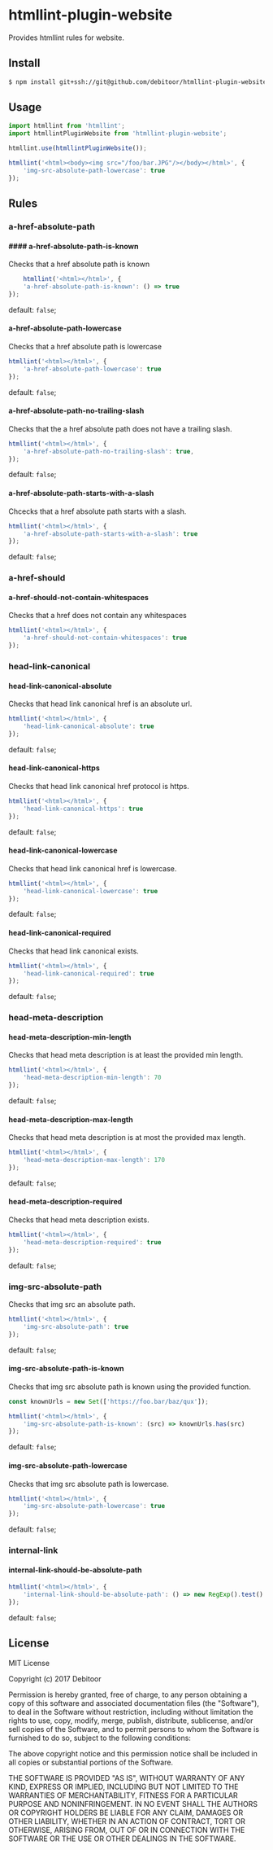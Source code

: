 # htmllint-plugin-website
Provides htmllint rules for website.

## Install
``` bash
$ npm install git+ssh://git@github.com/debitoor/htmllint-plugin-website.git
```

## Usage
``` javascript
import htmllint from 'htmllint';
import htmllintPluginWebsite from 'htmllint-plugin-website';

htmllint.use(htmllintPluginWebsite());

htmllint('<html><body><img src="/foo/bar.JPG"/></body></html>', {
	'img-src-absolute-path-lowercase': true
});
```

## Rules

### a-href-absolute-path

#### #### a-href-absolute-path-is-known

Checks that a href absolute path is known

```javascript
	htmllint('<html></html>', {
	'a-href-absolute-path-is-known': () => true
});
```

default: `false`;

#### a-href-absolute-path-lowercase

Checks that a href absolute path is lowercase

``` javascript
htmllint('<html></html>', {
	'a-href-absolute-path-lowercase': true
});
```

default: `false`;

#### a-href-absolute-path-no-trailing-slash

Checks that the a href absolute path does not have a trailing slash.

``` javascript
htmllint('<html></html>', {
	'a-href-absolute-path-no-trailing-slash': true,
});
```

default: `false`;

#### a-href-absolute-path-starts-with-a-slash

Chcecks that a href absolute path starts with a slash.

``` javascript
htmllint('<html></html>', {
	'a-href-absolute-path-starts-with-a-slash': true
});
```

default: `false`;

### a-href-should

#### a-href-should-not-contain-whitespaces

Checks that a href does not contain any whitespaces

``` javascript
htmllint('<html></html>', {
	'a-href-should-not-contain-whitespaces': true
});
```

### head-link-canonical

#### head-link-canonical-absolute

Checks that head link canonical href is an absolute url.

``` javascript
htmllint('<html></html>', {
	'head-link-canonical-absolute': true
});
```

default: `false`;

#### head-link-canonical-https

Checks that head link canonical href protocol is https.

``` javascript
htmllint('<html></html>', {
	'head-link-canonical-https': true
});
```

default: `false`;

#### head-link-canonical-lowercase

Checks that head link canonical href is lowercase.

``` javascript
htmllint('<html></html>', {
	'head-link-canonical-lowercase': true
});
```

default: `false`;

#### head-link-canonical-required

Checks that head link canonical exists.

``` javascript
htmllint('<html></html>', {
	'head-link-canonical-required': true
});
```

default: `false`;

### head-meta-description

#### head-meta-description-min-length

Checks that head meta description is at least the provided min length.

``` javascript
htmllint('<html></html>', {
	'head-meta-description-min-length': 70
});
```

default: `false`;

#### head-meta-description-max-length

Checks that head meta description is at most the provided max length.

``` javascript
htmllint('<html></html>', {
	'head-meta-description-max-length': 170
});
```

default: `false`;

#### head-meta-description-required

Checks that head meta description exists.

``` javascript
htmllint('<html></html>', {
	'head-meta-description-required': true
});
```

default: `false`;

### img-src-absolute-path

Checks that img src an absolute path.

``` javascript
htmllint('<html></html>', {
	'img-src-absolute-path': true
});
```

default: `false`;

#### img-src-absolute-path-is-known

Checks that img src absolute path is known using the provided function.

``` javascript
const knownUrls = new Set(['https://foo.bar/baz/qux']);

htmllint('<html></html>', {
	'img-src-absolute-path-is-known': (src) => knownUrls.has(src)
});
```

default: `false`;

#### img-src-absolute-path-lowercase

Checks that img src absolute path is lowercase.

``` javascript
htmllint('<html></html>', {
	'img-src-absolute-path-lowercase': true
});
```

default: `false`;

### internal-link

#### internal-link-should-be-absolute-path



``` javascript
htmllint('<html></html>', {
	'internal-link-should-be-absolute-path': () => new RegExp().test()
});
```

default: `false`;

## License

MIT License

Copyright (c) 2017 Debitoor

Permission is hereby granted, free of charge, to any person obtaining a copy of this software and associated documentation files (the "Software"), to deal in the Software without restriction, including without limitation the rights to use, copy, modify, merge, publish, distribute, sublicense, and/or sell copies of the Software, and to permit persons to whom the Software is furnished to do so, subject to the following conditions:

The above copyright notice and this permission notice shall be included in all copies or substantial portions of the Software.

THE SOFTWARE IS PROVIDED "AS IS", WITHOUT WARRANTY OF ANY KIND, EXPRESS OR IMPLIED, INCLUDING BUT NOT LIMITED TO THE WARRANTIES OF MERCHANTABILITY, FITNESS FOR A PARTICULAR PURPOSE AND NONINFRINGEMENT. IN NO EVENT SHALL THE AUTHORS OR COPYRIGHT HOLDERS BE LIABLE FOR ANY CLAIM, DAMAGES OR OTHER LIABILITY, WHETHER IN AN ACTION OF CONTRACT, TORT OR OTHERWISE, ARISING FROM, OUT OF OR IN CONNECTION WITH THE SOFTWARE OR THE USE OR OTHER DEALINGS IN THE SOFTWARE.